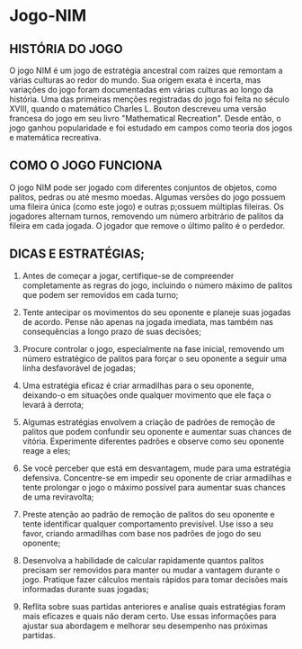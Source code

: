 # Jogo-NIM


## HISTÓRIA DO JOGO

O jogo NIM é um jogo de estratégia ancestral com raízes que remontam a várias culturas ao redor do mundo. Sua origem exata é incerta, mas variações do jogo foram documentadas em várias culturas ao longo da história. Uma das primeiras menções registradas do jogo foi feita no século XVIII, quando o matemático Charles L. Bouton descreveu uma versão francesa do jogo em seu livro "Mathematical Recreation". Desde então, o jogo ganhou popularidade e foi estudado em campos como teoria dos jogos e matemática recreativa.


## COMO O JOGO FUNCIONA

O jogo NIM pode ser jogado com diferentes conjuntos de objetos, como palitos, pedras ou até mesmo moedas. Algumas versões do jogo possuem uma fileira única (como este jogo) e outras p;ossuem múltiplas fileiras. Os jogadores alternam turnos, removendo um número arbitrário de palitos da fileira em cada jogada. O jogador que remove o último palito é o perdedor.


## DICAS E ESTRATÉGIAS;

1) Antes de começar a jogar, certifique-se de compreender completamente as regras do jogo, incluindo o número máximo de palitos que podem ser removidos em cada turno;

2) Tente antecipar os movimentos do seu oponente e planeje suas jogadas de acordo. Pense não apenas na jogada imediata, mas também nas consequências a longo prazo de suas decisões;

3) Procure controlar o jogo, especialmente na fase inicial, removendo um número estratégico de palitos para forçar o seu oponente a seguir uma linha desfavorável de jogadas;

4) Uma estratégia eficaz é criar armadilhas para o seu oponente, deixando-o em situações onde qualquer movimento que ele faça o levará à derrota;

5) Algumas estratégias envolvem a criação de padrões de remoção de palitos que podem confundir seu oponente e aumentar suas chances de vitória. Experimente diferentes padrões e observe como seu oponente reage a eles;

6) Se você perceber que está em desvantagem, mude para uma estratégia defensiva. Concentre-se em impedir seu oponente de criar armadilhas e tente prolongar o jogo o máximo possível para aumentar suas chances de uma reviravolta;

7) Preste atenção ao padrão de remoção de palitos do seu oponente e tente identificar qualquer comportamento previsível. Use isso a seu favor, criando armadilhas com base nos padrões de jogo do seu oponente;

8) Desenvolva a habilidade de calcular rapidamente quantos palitos precisam ser removidos para manter ou mudar a vantagem durante o jogo. Pratique fazer cálculos mentais rápidos para tomar decisões mais informadas durante suas jogadas;

9) Reflita sobre suas partidas anteriores e analise quais estratégias foram mais eficazes e quais não deram certo. Use essas informações para ajustar sua abordagem e melhorar seu desempenho nas próximas partidas.
